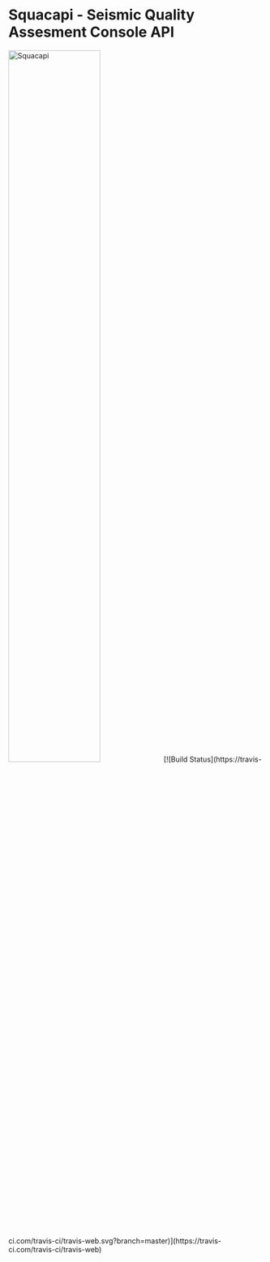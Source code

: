 # Squacapi - Seismic Quality Assesment Console API 
<img alt="Squacapi" class="right" style="width: 60%" src="https://raw.github.com/squacapi/blue_squacLogo_rgb.png" />
[![Build Status](https://travis-ci.com/travis-ci/travis-web.svg?branch=master)](https://travis-ci.com/travis-ci/travis-web)
